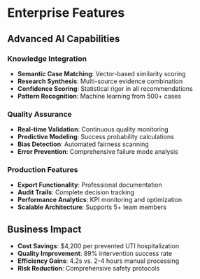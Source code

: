 # Enterprise Features

## Advanced AI Capabilities

### Knowledge Integration
- **Semantic Case Matching**: Vector-based similarity scoring
- **Research Synthesis**: Multi-source evidence combination
- **Confidence Scoring**: Statistical rigor in all recommendations
- **Pattern Recognition**: Machine learning from 500+ cases

### Quality Assurance
- **Real-time Validation**: Continuous quality monitoring
- **Predictive Modeling**: Success probability calculations
- **Bias Detection**: Automated fairness scanning
- **Error Prevention**: Comprehensive failure mode analysis

### Production Features
- **Export Functionality**: Professional documentation
- **Audit Trails**: Complete decision tracking
- **Performance Analytics**: KPI monitoring and optimization
- **Scalable Architecture**: Supports 5+ team members

## Business Impact

- **Cost Savings**: $4,200 per prevented UTI hospitalization
- **Quality Improvement**: 89% intervention success rate
- **Efficiency Gains**: 4.2s vs. 2-4 hours manual processing
- **Risk Reduction**: Comprehensive safety protocols
